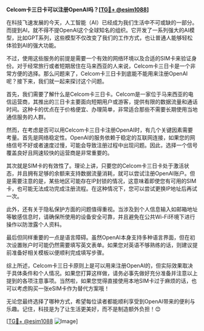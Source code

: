 **Celcom卡三日卡可以注册OpenAI吗？[[TG💪+ @esim1088](https://t.me/s/esim1088)]**

在科技飞速发展的今天，人工智能（AI）已经成为我们生活中不可或缺的一部分。而提到AI，就不得不提OpenAI这个全球知名的组织。它开发了一系列强大的AI模型，比如GPT系列，这些模型不仅改变了我们的工作方式，也让普通人能够轻松体验到AI的强大功能。

不过，使用这些服务的前提是需要一个有效的网络环境以及合适的SIM卡来验证身份。对于经常旅行或者短期居住在马来西亚的人来说，Celcom卡三日卡是一个非常方便的选择。那么问题来了，Celcom卡三日卡到底能不能用来注册OpenAI呢？接下来，我们就一起来探讨这个问题。

首先，我们需要了解什么是Celcom卡三日卡。Celcom是一家位于马来西亚的电信运营商，其推出的三日卡主要面向短期用户或游客，提供有限的数据流量和通话时间。这种卡的优点在于价格便宜、办理简单，非常适合那些不需要长期使用当地通信服务的人群。

然而，在考虑是否可以用Celcom卡三日卡注册OpenAI时，有几个关键因素需要考量。首先是网络稳定性。OpenAI的服务依赖于稳定的互联网连接，如果您的网络信号不好或者速度过慢，可能会导致注册过程中出现问题。因此，选择一个信号覆盖良好且网速较快的运营商是非常重要的。

其次就是SIM卡的有效性了。理论上讲，只要您的Celcom卡三日卡处于激活状态，并且拥有足够的余额来支持数据流量消耗，就可以尝试注册OpenAI账户。但是需要注意的是，某些地区可能存在IP封锁的情况，这意味着即使您有可用的SIM卡，也可能无法成功完成注册流程。在这种情况下，您可以尝试更换IP地址后再试一次。

此外，还有关于隐私保护方面的问题值得重视。当涉及到个人信息输入如邮箱地址等敏感信息时，请确保所使用的设备安全可靠，并且避免在公共Wi-Fi环境下进行操作以防泄露个人资料。

最后但同样重要的一点是语言障碍。虽然OpenAI本身支持多种语言界面，但在初次设置账户时可能仍然需要填写英文表单。如果您对英语不够熟练的话，则建议提前准备好相关模板以便顺利完成填写步骤。

综上所述，Celcom卡三日卡原则上是可以用来注册OpenAI的，但实际效果取决于具体条件和个人情况。如果您打算这样做，请务必事先做好充分准备并注意以上提到的各项注意事项。当然啦，如果您觉得直接使用本地SIM卡过于麻烦的话，也可以考虑购买一张eSIM卡作为替代方案哦！

无论您最终选择了哪种方式，希望每位读者都能顺利享受到OpenAI带来的便利与乐趣。记住，科技是为了让生活更美好，而不是制造额外负担！😊

[[TG💪+ @esim1088](https://t.me/s/esim1088) ![Image](https://i.postimg.cc/4NQfJmqS/Snipaste-2025-05-13-00-14-12.png)]